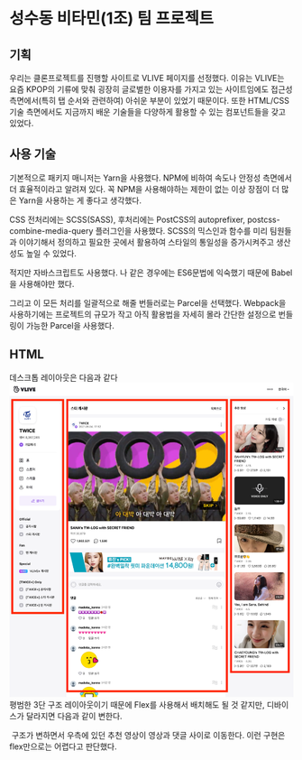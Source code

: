 # 성수동 비타민(1조) 팀 프로젝트

## 기획

우리는 클론프로젝트를 진행할 사이트로 VLIVE 페이지를 선정했다. 이유는 VLIVE는 요즘 KPOP의 기류에 맞춰 굉장히 글로벌한 이용자를 가지고 있는 사이트임에도 접근성 측면에서(특히 탭 순서와 관련하여) 아쉬운 부분이 있었기 때문이다. 또한 HTML/CSS 기술 측면에서도 지금까지 배운 기술들을 다양하게 활용할 수 있는 컴포넌트들을 갖고 있었다.

## 사용 기술

기본적으로 패키지 매니저는 Yarn을 사용했다. NPM에 비하여 속도나 안정성 측면에서 더 효율적이라고 알려져 있다. 꼭 NPM을 사용해야하는 제한이 없는 이상 장점이 더 많은 Yarn을 사용하는 게 좋다고 생각했다.

CSS 전처리에는 SCSS(SASS), 후처리에는 PostCSS의 autoprefixer, postcss-combine-media-query 플러그인을 사용했다. SCSS의 믹스인과 함수를 미리 팀원들과 이야기해서 정의하고 필요한 곳에서 활용하여 스타일의 통일성을 증가시켜주고 생산성도 높일 수 있었다.

적지만 자바스크립트도 사용했다. 나 같은 경우에는 ES6문법에 익숙했기 때문에 Babel을 사용해야만 했다.

그리고 이 모든 처리를 일괄적으로 해줄 번들러로는 Parcel을 선택했다. Webpack을 사용하기에는 프로젝트의 규모가 작고 아직 활용법을 자세히 몰라 간단한 설정으로 번들링이 가능한 Parcel을 사용했다.

## HTML

데스크톱 레이아웃은 다음과 같다
<img src="./img/md_layout_pc.png" alt=""/>
평범한 3단 구조 레이아웃이기 때문에 Flex를 사용해서 배치해도 될 것 같지만, 디바이스가 달라지면 다음과 같이 변한다.

<img src="./img/md_responesive_layout.gif" alt=""/>
구조가 변하면서 우측에 있던 추천 영상이 영상과 댓글 사이로 이동한다. 이런 구현은 flex만으로는 어렵다고 판단했다.
